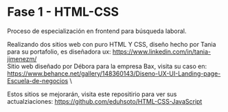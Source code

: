 # Fase 1 - HTML-CSS

Proceso de especialización en frontend para búsqueda laboral.

Realizando dos sitios web con puro HTML Y CSS, diseño hecho por Tania para su portafolio, es diseñadora ux: https://www.linkedin.com/in/tania-jimenezm/ \
Sitio web diseñado por Débora para la empresa Bax, visita su caso en: https://www.behance.net/gallery/148360143/Diseno-UX-UI-Landing-page-Escuela-de-negocios \

Estos sitios se mejorarán, visita este repositirio para ver sus actualziaciones: https://github.com/eduhsoto/HTML-CSS-JavaScript
